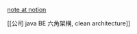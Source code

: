 [note at notion](https://www.notion.so/nture4388/Clean-Architecture-5a2aa625fd334a79bbd896fc4a78bb2c?pvs=4)

[[公司 java BE 六角架構, clean architecture]]
